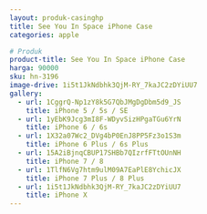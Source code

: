 ```yaml
---
layout: produk-casinghp
title: See You In Space iPhone Case
categories: apple

# Produk
product-title: See You In Space iPhone Case
harga: 90000
sku: hn-3196
image-drive: 1i5t1JkNdbhk3QjM-RY_7kaJC2zDYiUU7
gallery:
  - url: 1CggrQ-Np1zY8k5G7QbJMgDgDbm5d9_JS
    title: iPhone 5 / 5s / SE
  - url: 1yEbK9Jcg3mI8F-WDyvSizHPgaTGu6YrN
    title: iPhone 6 / 6s
  - url: 1X32a07Wc2_DVg4bP0EnJ8PP5Fz3o1S3m
    title: iPhone 6 Plus / 6s Plus
  - url: 15A2iBjnqCBUP17SHBb7QIzrfFTtOUnNH
    title: iPhone 7 / 8
  - url: 1TlfN6Vg7htm9ulM09A7EaPlE8YchicJX
    title: iPhone 7 Plus / 8 Plus
  - url: 1i5t1JkNdbhk3QjM-RY_7kaJC2zDYiUU7
    title: iPhone X
---
```

